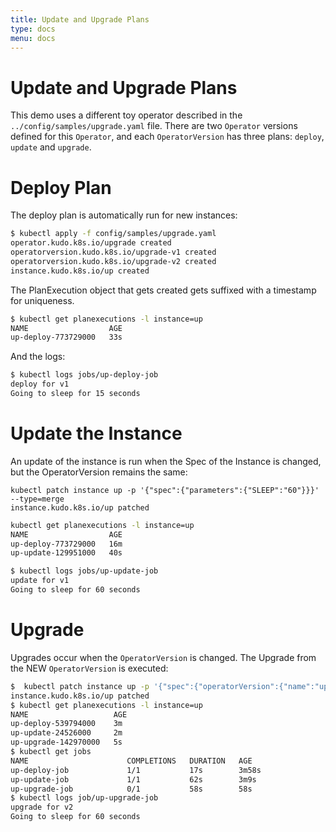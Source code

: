 ```yaml
---
title: Update and Upgrade Plans
type: docs
menu: docs
---
```


# Update and Upgrade Plans


This demo uses a different toy operator described in the `../config/samples/upgrade.yaml` file.  There are two `Operator` versions defined for this `Operator`, and each `OperatorVersion` has three plans: `deploy`, `update` and `upgrade`.


# Deploy Plan

The deploy plan is automatically run for new instances:

```bash
$ kubectl apply -f config/samples/upgrade.yaml
operator.kudo.k8s.io/upgrade created
operatorversion.kudo.k8s.io/upgrade-v1 created
operatorversion.kudo.k8s.io/upgrade-v2 created
instance.kudo.k8s.io/up created
```

The PlanExecution object that gets created gets suffixed with a timestamp for uniqueness.

```bash
$ kubectl get planexecutions -l instance=up
NAME                  AGE
up-deploy-773729000   33s
```

And the logs:

```bash
$ kubectl logs jobs/up-deploy-job
deploy for v1
Going to sleep for 15 seconds
```

# Update the Instance

An update of the instance is run when the Spec of the Instance is changed, but the OperatorVersion remains the same:

```
kubectl patch instance up -p '{"spec":{"parameters":{"SLEEP":"60"}}}' --type=merge
instance.kudo.k8s.io/up patched
```

```bash
kubectl get planexecutions -l instance=up
NAME                  AGE
up-deploy-773729000   16m
up-update-129951000   40s
```

```bash
$ kubectl logs jobs/up-update-job
update for v1
Going to sleep for 60 seconds
```

# Upgrade

Upgrades occur when the `OperatorVersion` is changed.  The Upgrade from the NEW `OperatorVersion` is executed:


```bash
$  kubectl patch instance up -p '{"spec":{"operatorVersion":{"name":"upgrade-v2"}}}' --type=merge
instance.kudo.k8s.io/up patched
$ kubectl get planexecutions -l instance=up
NAME                   AGE
up-deploy-539794000    3m
up-update-24526000     2m
up-upgrade-142970000   5s
$ kubectl get jobs
NAME                      COMPLETIONS   DURATION   AGE
up-deploy-job             1/1           17s        3m58s
up-update-job             1/1           62s        3m9s
up-upgrade-job            0/1           58s        58s
$ kubectl logs job/up-upgrade-job
upgrade for v2
Going to sleep for 60 seconds
```
